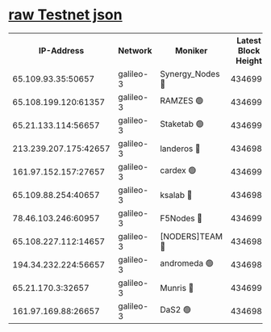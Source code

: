 [raw Testnet json](https://rpc-check.androt.stavr.tech/androt/rpcandrot_result.json)
=

<table><tr><th>IP-Address</th><th>Network</th><th>Moniker</th><th>Latest Block Height</th><th>Earliest Block Height</th><th>Catching Up</th><th>Tx Index</th><th>Voting Power</th><th>Scan Time</th></tr><tr><td>65.109.93.35:50657</td><td>galileo-3</td><td>Synergy_Nodes 🔴</td><td>4346992</td><td>0</td><td>False</td><td>on</td><td>960604</td><td>2023-12-23T13:21:55.934011102UTC</td></tr><tr><td>65.108.199.120:61357</td><td>galileo-3</td><td>RAMZES 🟢</td><td>4346990</td><td>1</td><td>False</td><td>on</td><td>0</td><td>2023-12-23T13:21:42.599498177UTC</td></tr><tr><td>65.21.133.114:56657</td><td>galileo-3</td><td>Staketab 🟢</td><td>4346992</td><td>90001</td><td>False</td><td>on</td><td>0</td><td>2023-12-23T13:21:56.821223180UTC</td></tr><tr><td>213.239.207.175:42657</td><td>galileo-3</td><td>landeros 🔴</td><td>4346988</td><td>2642001</td><td>False</td><td>on</td><td>73</td><td>2023-12-23T13:21:30.705737046UTC</td></tr><tr><td>161.97.152.157:27657</td><td>galileo-3</td><td>cardex 🟢</td><td>4346992</td><td>2945323</td><td>False</td><td>on</td><td>0</td><td>2023-12-23T13:21:56.235738631UTC</td></tr><tr><td>65.109.88.254:40657</td><td>galileo-3</td><td>ksalab 🔴</td><td>4346989</td><td>3000356</td><td>False</td><td>on</td><td>31614</td><td>2023-12-23T13:21:38.182435440UTC</td></tr><tr><td>78.46.103.246:60957</td><td>galileo-3</td><td>F5Nodes 🔴</td><td>4346992</td><td>3057001</td><td>False</td><td>off</td><td>24</td><td>2023-12-23T13:21:56.505959736UTC</td></tr><tr><td>65.108.227.112:14657</td><td>galileo-3</td><td>[NODERS]TEAM 🔴</td><td>4346988</td><td>3176323</td><td>False</td><td>on</td><td>959621</td><td>2023-12-23T13:21:31.040440416UTC</td></tr><tr><td>194.34.232.224:56657</td><td>galileo-3</td><td>andromeda 🟢</td><td>4346989</td><td>4246989</td><td>False</td><td>off</td><td>0</td><td>2023-12-23T13:21:37.541840540UTC</td></tr><tr><td>65.21.170.3:32657</td><td>galileo-3</td><td>Munris 🔴</td><td>4346991</td><td>4246991</td><td>False</td><td>off</td><td>416</td><td>2023-12-23T13:21:47.379406149UTC</td></tr><tr><td>161.97.169.88:26657</td><td>galileo-3</td><td>DaS2 🟢</td><td>4346989</td><td>4326001</td><td>False</td><td>on</td><td>0</td><td>2023-12-23T13:21:37.865670084UTC</td></tr></table>
